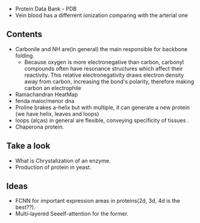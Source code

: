 * Protein Data Bank - PDB
* Vein blood has a differrent ionization comparing with the arterial one


## Contents
* Carbonile and NH are(in general) the main responsible for backbone folding.
    - Because oxygen is more electronegative than carbon, carbonyl compounds often have resonance structures which affect their reactivity. This relative electronegativity draws electron density away from carbon, increasing the bond's polarity, therefore making carbon an electrophile 
* Ramachandran HeatMap
* fenda maior/menor dna
* Proline brakes a-helix but with multiple, it can generate a new protein
(we have helix, leaves and loops)
* loops (alças) in general are flexible, conveying specificity of tissues .
* Chaperona protein.


## Take a look 
- What is Chrystalization of an enzyme.
- Production of protein in yeast.


## Ideas
* FCNN for important expression areas in proteins(2d, 3d, 4d is the best??).
* Multi-layered Seeelf-attention for the former.
